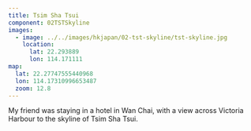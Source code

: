 ```yaml
---
title: Tsim Sha Tsui
component: 02TSTSkyline
images:
  - image: ../../images/hkjapan/02-tst-skyline/tst-skyline.jpg
    location:
      lat: 22.293889
      lon: 114.171111
map:
  lat: 22.27747555440968
  lon: 114.17310996653487
  zoom: 12.8
---
```


My friend was staying in a hotel in Wan Chai, with a view across Victoria Harbour to the skyline of Tsim Sha Tsui.